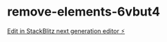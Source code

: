 # remove-elements-6vbut4

[Edit in StackBlitz next generation editor ⚡️](https://stackblitz.com/~/github.com/smartinez254/remove-elements-6vbut4)